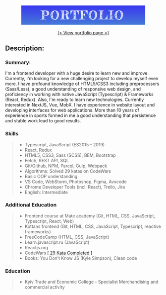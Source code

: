 <p align="center">
  <img src="readme-title.png" width="400" alt="Title">
</p>

<p align="center">
  <a href="https://ik-web.github.io/portfolio/">[> View portfolio page <]</a> 
</p>

## Description:

### Summary:

I'm a frontend developer with a huge desire to learn new and improve. Currently, I'm looking for a new challenging project to develop myself even more. I have profound knowledge of HTML5/CSS3 including preprocessors (Sass/Less), a good understanding of responsive web design, and proficiency in working with native JavaScript (Typescript) & Frameworks (React, Redux). Also, I'm ready to learn new technologies. Currently interested in NextJS, Vue, MobX. I have experience in website layout and developing interfaces for web applications. More than 10 years of experience in sports formed in me a good understanding that persistence and stable work lead to good results.

### Skills
>- Typescript, JavaScript (ES2015 - 2019) 
>- React, Redux
>- HTML5, CSS3, Sass (SCSS), BEM, Bootstrap
>- Fetch, REST API, SQL
>- Git/Github, NPM, Parcel, Gulp, Webpack
>- Algorithms: Solved 29 katas on CodeWars
>- Basic OOP understanding
>- VS Code, WebStorm, Photoshop, Figma, Avocode
>- Chrome Developer Tools (incl. React), Trello, Jira
>- English: Intermediate

### Additional Education
>- Frontend course at Mate academy (Git, HTML, CSS, JavaScript, Typescript, React, Web)
>- Kottans frontend (Git, HTML, CSS, JavaScript, Typescript, reactive frameworks)
>- FreeCodeCamp (HTML, CSS, JavaScript)
>- Learn.javascript.ru (JavaScript)
>- Reactjs.org
>- CodeWars [[ 29 Kata Completed ]](https://www.codewars.com/users/ik-web)
>- Books: You Don’t Know JS (Kyle Simpson), Clean code

### Education
>- Kyiv Trade and Economic College - Specialist Merchandising and commercial activity
